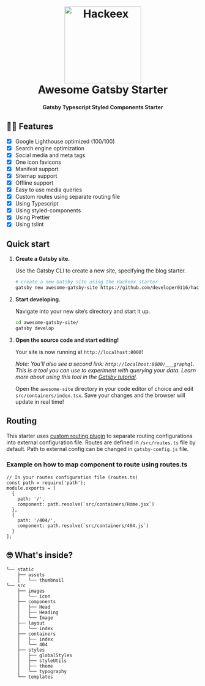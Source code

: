 <h1 align="center">
    <img alt="Hackeex" title="Hackeex" src="https://github.com/developer0116/hackeex-gatsby-starter/blob/master/src/images/icon.png" width="200"> </br>
    Awesome Gatsby Starter
</h1>

<h4 align="center">
  Gatsby Typescript Styled Components Starter
</h4>

## 👩‍💻 Features

- [x] Google Lighthouse optimized (100/100)
- [x] Search engine optimization
- [x] Social media and meta tags
- [x] One icon favicons
- [x] Manifest support
- [x] Sitemap support
- [x] Offline support
- [x] Easy to use media queries
- [x] Custom routes using separate routing file
- [x] Using Typescript
- [x] Using styled-components
- [x] Using Prettier
- [x] Using tslint

## Quick start

1.  **Create a Gatsby site.**

    Use the Gatsby CLI to create a new site, specifying the blog starter.

    ```sh
    # create a new Gatsby site using the Hackeex starter
    gatsby new awesome-gatsby-site https://github.com/developer0116/hackeex-gatsby-starter
    ```

2.  **Start developing.**

    Navigate into your new site’s directory and start it up.

    ```sh
    cd awesome-gatsby-site/
    gatsby develop
    ```

3.  **Open the source code and start editing!**

    Your site is now running at `http://localhost:8000`!

    _Note: You'll also see a second link: _`http://localhost:8000/___graphql`_. This is a tool you can use to experiment with querying your data. Learn more about using this tool in the [Gatsby tutorial](https://www.gatsbyjs.org/tutorial/part-five/#introducing-graphiql)._

    Open the `awesome-site` directory in your code editor of choice and edit `src/containers/index.tsx`. Save your changes and the browser will update in real time!

## Routing

This starter uses [custom routing plugin](https://www.gatsbyjs.org/packages/gatsby-plugin-routes/) to separate routing configurations into external configuration file. Routes are defined in `/src/routes.ts` file by default. Path to external config can be changed in `gatsby-config.js` file.

### Example on how to map component to route using routes.ts

```
// In your routes configuration file (routes.ts)
const path = require('path');
module.exports = [
  {
    path: '/',
    component: path.resolve(`src/containers/Home.jsx`)
  },
  {
    path: '/404/',
    component: path.resolve(`src/containers/404.js`)
  }
];
```

## 🤓 What's inside?

```
└── static
    ├── assets
    │   └── thumbnail
└── src
    ├── images
    │   └── icon
    ├── components
    │   ├── Head
    │   ├── Heading
    │   └── Image
    ├── layout
    │   └── index
    ├── containers
    │   ├── index
    │   └── 404
    ├── styles
    │   ├── globalStyles
    │   ├── styleUtils
    │   ├── theme
    │   └── typography
    └── templates

```
